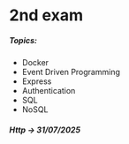 # 2nd exam



##### Topics:

* Docker
* Event Driven Programming
* Express
* Authentication
* SQL
* NoSQL





##### Http -> 31/07/2025







